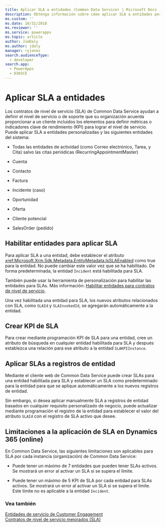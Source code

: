 ```yaml
---
title: Aplicar SLA a entidades (Common Data Service) | Microsoft Docs
description: Obtenga información sobre cómo aplicar SLA a entidades personalizadas habilitando entidades para aplicar los SLA. También puede crear KPI de SLA.
ms.custom: ''
ms.date: 10/31/2018
ms.reviewer: ''
ms.service: powerapps
ms.topic: article
author: JimDaly
ms.author: jdaly
manager: ryjones
search.audienceType:
  - developer
search.app:
  - PowerApps
  - D365CE
---
```

# <a name="apply-slas-to-entities"></a>Aplicar SLA a entidades

Los contratos de nivel de servicio (SLA) de Common Data Service ayudan a definir el nivel de servicio o de soporte que su organización acuerda proporcionar a un cliente incluidos los elementos para definir métricas o indicadores clave de rendimiento (KPI) para lograr el nivel de servicio. Puede aplicar SLA a entidades personalizadas y las siguientes entidades del sistema:  
  
-   Todas las entidades de actividad (como Correo electrónico, Tarea, y Cita) salvo las citas periódicas (RecurringAppointmentMaster)  
  
-   Cuenta  
  
-   Contacto  
  
-   Factura  
  
-   Incidente (caso)  
  
-   Oportunidad  
  
-   Oferta  
  
-   Cliente potencial  
  
-   SalesOrder (pedido)  
  
<a name="EnableSLAs"></a> 
  
## <a name="enable-entities-for-applying-slas"></a>Habilitar entidades para aplicar SLA  

 Para aplicar SLA a una entidad, debe establecer el atributo <xref:Microsoft.Xrm.Sdk.Metadata.EntityMetadata.IsSLAEnabled> como true para la entidad. No puede cambiar este valor vez que se ha habilitado. De forma predeterminada, la entidad `Incident` está habilitada para SLA.  
  
 También puede usar la herramienta de personalización para habilitar las entidades para SLAs. Más información: [Habilitar entidades para contratos de nivel de servicio](/dynamics365/customer-engagement/customer-service/enable-entities-service-level-agreements).  
  
 Una vez habilitada una entidad para SLA, los nuevos atributos relacionados con SLA, como `SLAId` y `SLAInvokedId`, se agregarán automáticamente a la entidad.  
  
<a name="CreateSLAKPI"></a>   

## <a name="create-sla-kpis"></a>Crear KPI de SLA  

 Para crear mediante programación KPI de SLA para una entidad, cree un atributo de búsqueda en cualquier entidad habilitada para SLA y después establezca una relación para ese atributo a la entidad `SLAKPIInstance`.  
  
<a name="ApplySLA"></a>
   
## <a name="apply-slas-to-entity-records"></a>Aplicar SLAs a registros de entidad  

 Mediante el cliente web de Common Data Service puede crear SLAs para una entidad habilitada para SLA y establecer un SLA como predeterminado para la entidad para que se aplique automáticamente a los nuevos registros de entidad.  
  
 Sin embargo, si desea aplicar manualmente SLA a registros de entidad basados en cualquier requisito personalizado de negocio, puede actualizar mediante programación el registro de la entidad para establecer el valor del atributo `SLAId` con el registro de SLA activo que desee.  
  
<a name="Limitations"></a>   

## <a name="limitations-to-applying-slas-in-dynamics-365-online"></a>Limitaciones a la aplicación de SLA en Dynamics 365 (online)  

 En Common Data Service, las siguientes limitaciones son aplicables para SLA por cada instancia (organización) de Common Data Service:  
  
-   Puede tener un máximo de 7 entidades que pueden tener SLAs activos. Se mostrará un error al activar un SLA si se supera el límite.  
  
-   Puede tener un máximo de 5 KPI de SLA por cada entidad para SLAs activos. Se mostrará un error al activar un SLA si se supera el límite. Este límite no es aplicable a la entidad `Incident`.  
  
### <a name="see-also"></a>Vea también  
 [Entidades de servicio de Customer Engagement](/dynamics365/customer-engagement/developer/service-entities)   
 [Contratos de nivel de servicio mejorados (SLA)](/dynamics365/customer-engagement/admin/enhanced-service-level-agreements)